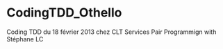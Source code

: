 CodingTDD_Othello
=================

Coding TDD du 18 février 2013 chez CLT Services
Pair Programmign with Stéphane LC
